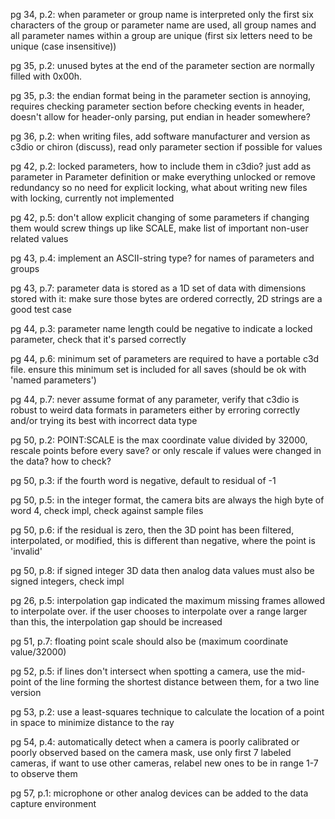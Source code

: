 pg 34, p.2: when parameter or group name is interpreted only the first six characters of the group or parameter name are used, all group names and all parameter names within a group are unique (first six letters need to be unique (case insensitive))

pg 35, p.2: unused bytes at the end of the parameter section are normally filled with 0x00h.

pg 35, p.3: the endian format being in the parameter section is annoying, requires checking parameter section before checking events in header, doesn't allow for header-only parsing, put endian in header somewhere?

pg 36, p.2: when writing files, add software manufacturer and version as c3dio or chiron (discuss), read only parameter section if possible for values

pg 42, p.2: locked parameters, how to include them in c3dio? just add as parameter in Parameter definition or make everything unlocked or remove redundancy so no need for explicit locking, what about writing new files with locking, currently not implemented

pg 42, p.5: don't allow explicit changing of some parameters if changing them would screw things up like SCALE, make list of important non-user related values

pg 43, p.4: implement an ASCII-string type? for names of parameters and groups

pg 43, p.7: parameter data is stored as a 1D set of data with dimensions stored with it: make sure those bytes are ordered correctly, 2D strings are a good test case

pg 44, p.3: parameter name length could be negative to indicate a locked parameter, check that it's parsed correctly

pg 44, p.6: minimum set of parameters are required to have a portable c3d file. ensure this minimum set is included for all saves (should be ok with 'named parameters')

pg 44, p.7: never assume format of any parameter, verify that c3dio is robust to weird data formats in parameters either by erroring correctly and/or trying its best with incorrect data type

pg 50, p.2: POINT:SCALE is the max coordinate value divided by 32000, rescale points before every save? or only rescale if values were changed in the data? how to check?

pg 50, p.3: if the fourth word is negative, default to residual of -1

pg 50, p.5: in the integer format, the camera bits are always the high byte of word 4, check impl, check against sample files

pg 50, p.6: if the residual is zero, then the 3D point has been filtered, interpolated, or modified, this is different than negative, where the point is 'invalid'

pg 50, p.8: if signed integer 3D data then analog data values must also be signed integers, check impl

pg 26, p.5: interpolation gap indicated the maximum missing frames allowed to interpolate over. if the user chooses to interpolate over a range larger than this, the interpolation gap should be increased

pg 51, p.7: floating point scale should also be (maximum coordinate value/32000)

pg 52, p.5: if lines don't intersect when spotting a camera, use the mid-point of the line forming the shortest distance between them, for a two line version

pg 53, p.2: use a least-squares technique to calculate the location of a point in space to minimize distance to the ray

pg 54, p.4: automatically detect when a camera is poorly calibrated or poorly observed based on the camera mask, use only first 7 labeled cameras, if want to use other cameras, relabel new ones to be in range 1-7 to observe them

pg 57, p.1: microphone or other analog devices can be added to the data capture environment
